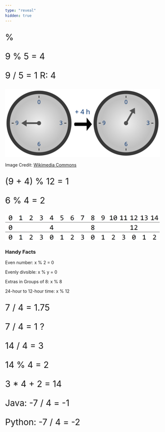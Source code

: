 ```yaml
---
type: "reveal"
hidden: true
---
```


<section>
	<div style="font-size: 2em">
    <p>%</p>
	</div>
</section>
<section>
	<div style="font-size: 2em">
	  <p>9 % 5 = 4</p>
	</div>
</section>
<section>
	<div style="font-size: 2em">
	  <p>9 / 5 = 1 R: 4</p>
	</div>
</section>
<section>
	<img class="stretch plain" src="/images/02-data/clock_wiki.svg">
	<p class="imagecredit">Image Credit: <a href="https://commons.wikimedia.org/wiki/File:Clock_group.svg">Wikimedia Commons</a></p>
</section>
<section>
	<div style="font-size: 2em">
	  <p>(9 + 4) % 12 = 1</p>
	</div>
</section>
<section>
	<div style="font-size: 2em">
	  <p>6 % 4 = 2</p>
	</div>
	<img class="stretch plain" src="/images/02-data/numberline.png">
</section>
<section>
	<h3>Handy Facts</h3>
	<p>Even number: x % 2 = 0</p>
	<p>Evenly divsible: x % y = 0</p>
	<p>Extras in Groups of 8: x % 8</p>
	<p>24-hour to 12-hour time: x % 12</p>
</section>
<section>
	<div style="font-size: 2em">
	  <p>7 / 4 = 1.75</p>
	</div>
</section>
<section>
	<div style="font-size: 2em">
	  <p>7 / 4 = 1 ?</p>
	</div>
</section>
<section>
	<div style="font-size: 2em">
	<p>14 / 4 = 3</p>
	<p>14 % 4 = 2</p>
  <p>	3 * 4 + 2 = 14</p>
	</div>
</section>
<section>
	<div style="font-size: 2em">
	  <p>Java: -7 / 4 = -1</p>
	  <p>Python: -7 / 4 = -2</p>
	</div>
</section>
